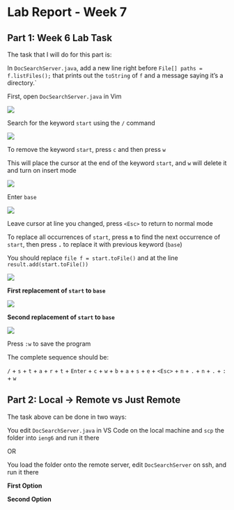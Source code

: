 # Lab Report - Week 7

## **Part 1: Week 6 Lab Task**

The task that I will do for this part is:

In `DocSearchServer.java`, add a new line right before `File[] paths = f.listFiles();` that prints out the `toString` of `f` and a message saying it’s a directory.`

First, open `DocSearchServer.java` in Vim

![](load_vim.png)

Search for the keyword `start` using the `/` command

![](search_start.png)

To remove the keyword `start`, press `c` and then press `w`

This will place the cursor at the end of the keyword `start`, and `w` will delete it and turn on insert mode

![](replace_start.png)

Enter `base`

![](insert_base.png)

Leave cursor at line you changed, press `<Esc>` to return to normal mode

To replace all occurrences of `start`, press **`n`** to find the next occurrence of `start`, then press **`.`** to replace it with previous keyword (`base`)

You should replace `file f = start.toFile()` and at the line `result.add(start.toFile())`

![](before_changes.png)

**First replacement of `start` to `base`**

![](first_change.png)

**Second replacement of `start` to `base`**

![](second_change.png)

Press `:w` to save the program

The complete sequence should be:

`/` + `s` + `t` + `a` + `r` + `t` + `Enter` + `c` + `w` + `b` + `a` + `s` + `e` + `<Esc>` + `n` + `.` + `n` + `.` + `:` + `w`

## **Part 2: Local -> Remote vs Just Remote**

The task above can be done in two ways:

You edit `DocSearchServer.java` in VS Code on the local machine and `scp` the folder into `ieng6` and run it there

OR

You load the folder onto the remote server, edit `DocSearchServer` on ssh, and run it there

**First Option**



**Second Option**